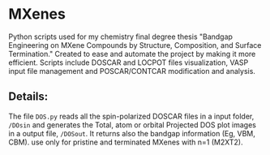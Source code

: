 # MXenes
Python scripts used for my chemistry final degree thesis "Bandgap Engineering on MXene Compounds by Structure, Composition, and Surface Termination."
Created to ease and automate the project by making it more efficient. Scripts include DOSCAR and LOCPOT files visualization, VASP input file management and POSCAR/CONTCAR modification and analysis.

## Details:
The file `DOS.py` reads all the spin-polarized DOSCAR files in a input folder, `/DOsin` and generates the Total, atom or orbital Projected DOS plot images in a output file, `/DOSout`. It returns also the bandgap information (Eg, VBM, CBM). use only for pristine and terminated MXenes with n=1 (M2XT2).
